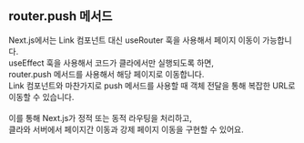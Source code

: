 ## router.push 메서드

Next.js에서는 Link 컴포넌트 대신 useRouter 훅을 사용해서 페이지 이동이 가능합니다. <br/>
useEffect 훅을 사용해서 코드가 클라에서만 실행되도록 하면, <br/>
router.push 메서드를 사용해서 해당 페이지로 이동합니다.<br/>
Link 컴포넌트와 마찬가지로 push 메서드를 사용할 때 객체 전달을 통해 복잡한 URL로 이동할 수 있습니다.<br/>
<br/>
이를 통해 Next.js가 정적 또는 동적 라우팅을 처리하고, <br/> 클라와 서버에서 페이지간 이동과 강제 페이지 이동을 구현할 수 있어요.